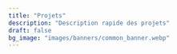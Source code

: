 ```yaml
---
title: "Projets"
description: "Description rapide des projets"
draft: false
bg_image: "images/banners/common_banner.webp"
---
```

